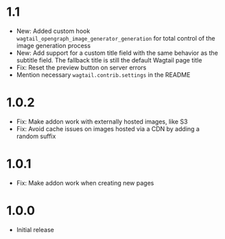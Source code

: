 # 1.1

- New: Added custom hook `wagtail_opengraph_image_generator_generation` for total control of the image generation process
- New: Add support for a custom title field with the same behavior as the subtitle field. The fallback title is still the default Wagtail page title
- Fix: Reset the preview button on server errors
- Mention necessary `wagtail.contrib.settings` in the README

# 1.0.2

- Fix: Make addon work with externally hosted images, like S3
- Fix: Avoid cache issues on images hosted via a CDN by adding a random suffix

# 1.0.1

- Fix: Make addon work when creating new pages

# 1.0.0

- Initial release
